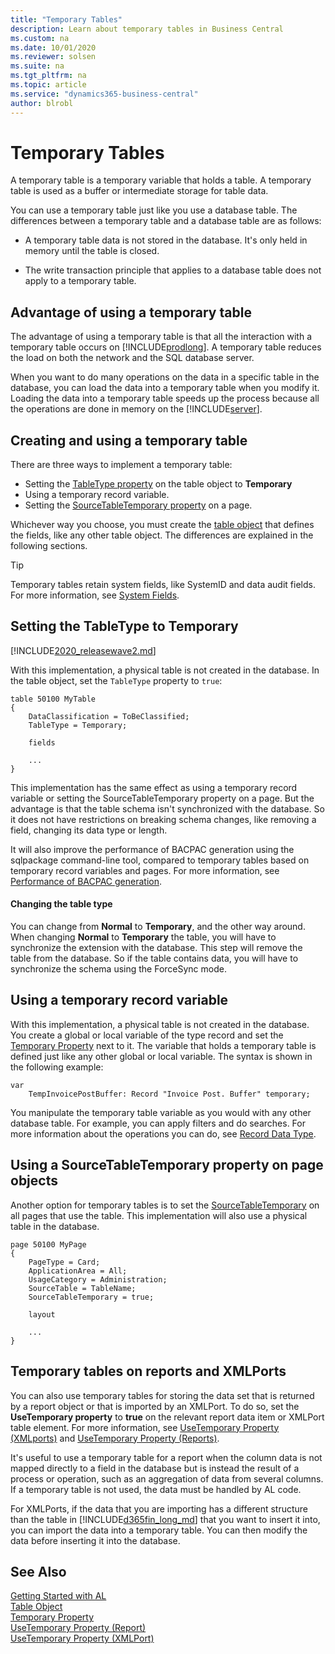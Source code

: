 ```yaml
---
title: "Temporary Tables"
description: Learn about temporary tables in Business Central 
ms.custom: na
ms.date: 10/01/2020
ms.reviewer: solsen
ms.suite: na
ms.tgt_pltfrm: na
ms.topic: article
ms.service: "dynamics365-business-central"    
author: blrobl
---
```


# Temporary Tables

A temporary table is a temporary variable that holds a table. A temporary table is used as a buffer or intermediate storage for table data.

You can use a temporary table just like you use a database table. The differences between a temporary table and a database table are as follows:  

- A temporary table data is not stored in the database. It's only held in memory until the table is closed.  

- The write transaction principle that applies to a database table does not apply to a temporary table.  

## Advantage of using a temporary table  

The advantage of using a temporary table is that all the interaction with a temporary table occurs on [!INCLUDE[prodlong](includes/prodlong.md)]. A temporary table reduces the load on both the network and the SQL database server.  

When you want to do many operations on the data in a specific table in the database, you can load the data into a temporary table when you modify it. Loading the data into a temporary table speeds up the process because all the operations are done in memory on the [!INCLUDE[server](includes/server.md)].

## Creating and using a temporary table

There are three ways to implement a temporary table:

- Setting the [TableType property](properties/devenv-tabletype-property.md) on the table object to **Temporary**
- Using a temporary record variable.
- Setting the [SourceTableTemporary property](properties/devenv-sourcetabletemporary-property.md) on a page.

Whichever way you choose, you must create the [table object](devenv-table-object.md) that defines the fields, like any other table object. The differences are explained in the following sections.

> [!TIP]
> Temporary tables retain system fields, like SystemID and data audit fields. For more information, see [System Fields](devenv-table-system-fields.md).

## Setting the TableType to Temporary

[!INCLUDE[2020_releasewave2.md](../includes/2020_releasewave2.md)]

With this implementation, a physical table is not created in the database. In the table object, set the `TableType` property to `true`:

```AL
table 50100 MyTable
{
    DataClassification = ToBeClassified;
    TableType = Temporary;

    fields
    
    ...
}
```

This implementation has the same effect as using a temporary record variable or setting the SourceTableTemporary property on a page. But the advantage is that the table schema isn't synchronized with the database. So it does not have restrictions on breaking schema changes, like removing a field, changing its data type or length.

It will also improve the performance of BACPAC generation using the sqlpackage command-line tool, compared to temporary tables based on temporary record variables and pages. For more information, see [Performance of BACPAC generation](/performance/performance-onprem.md#performance-of-bacpac-generation).

#### Changing the table type

You can change from **Normal** to **Temporary**, and the other way around. When changing **Normal** to **Temporary** the table, you will have to synchronize the extension with the database. This step will remove the table from the database. So if the table contains data, you will have to synchronize the schema using the ForceSync mode.

## Using a temporary record variable

With this implementation, a physical table is not created in the database. You create a global or local variable of the type record and set the [Temporary Property](properties/devenv-temporary-property.md) next to it. The variable that holds a temporary table is defined just like any other global or local variable. The syntax is shown in the following example:

```AL
var
    TempInvoicePostBuffer: Record "Invoice Post. Buffer" temporary;
```

You manipulate the temporary table variable as you would with any other database table. For example, you can apply filters and do searches. For more information about the operations you can do, see [Record Data Type](methods-auto/record/record-data-type.md).

## Using a SourceTableTemporary property on page objects

Another option for temporary tables is to set the [SourceTableTemporary](properties/devenv-sourcetabletemporary-property.md) on all pages that use the table. This implementation will also use a physical table in the database.

```AL
page 50100 MyPage
{
    PageType = Card;
    ApplicationArea = All;
    UsageCategory = Administration;
    SourceTable = TableName;
    SourceTableTemporary = true;
    
    layout

    ...
}
```

## Temporary tables on reports and XMLPorts

You can also use temporary tables for storing the data set that is returned by a report object or that is imported by an XMLPort. To do so, set the **UseTemporary property** to **true** on the relevant report data item or XMLPort table element. For more information, see [UseTemporary Property \(XMLports\)](properties/devenv-usetemporary-xmlport-property.md) and [UseTemporary Property \(Reports\)](properties/devenv-usetemporary-report-property.md).  

It's useful to use a temporary table for a report when the column data is not mapped directly to a field in the database but is instead the result of a process or operation, such as an aggregation of data from several columns. If a temporary table is not used, the data must be handled by AL code.

For XMLPorts, if the data that you are importing has a different structure than the table in [!INCLUDE[d365fin_long_md](includes/d365fin_long_md.md)] that you want to insert it into, you can import the data into a temporary table. You can then modify the data before inserting it into the database.

## See Also

[Getting Started with AL](devenv-get-started.md)  
[Table Object](devenv-table-object.md)  
[Temporary Property](properties/devenv-temporary-property.md)  
[UseTemporary Property (Report)](properties/devenv-usetemporary-report-property.md)  
[UseTemporary Property (XMLPort)](properties/devenv-usetemporary-xmlport-property.md)  
